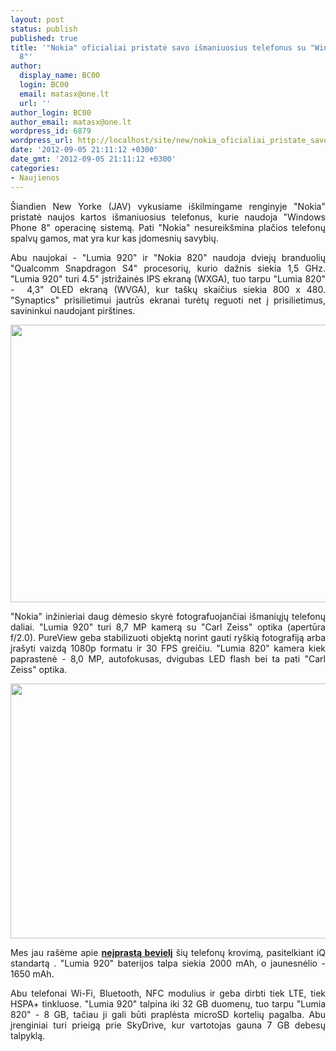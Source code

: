 ```yaml
---
layout: post
status: publish
published: true
title: '"Nokia" oficialiai pristatė savo išmaniuosius telefonus su "Windows Phone
  8"'
author:
  display_name: BC00
  login: BC00
  email: matasx@one.lt
  url: ''
author_login: BC00
author_email: matasx@one.lt
wordpress_id: 6879
wordpress_url: http://localhost/site/new/nokia_oficialiai_pristate_savo_ismaniuosius_telefonus_su_windows_phone_8/
date: '2012-09-05 21:11:12 +0300'
date_gmt: '2012-09-05 21:11:12 +0300'
categories:
- Naujienos
---
```

<p style="text-align: justify;">
	&Scaron;iandien New Yorke (JAV) vykusiame i&scaron;kilmingame renginyje &quot;Nokia&quot; pristatė naujos kartos i&scaron;maniuosius telefonus, kurie naudoja &quot;Windows Phone 8&quot; operacinę sistemą. Pati &quot;Nokia&quot; nesureik&scaron;mina plačios telefonų spalvų gamos, mat yra kur kas įdomesnių savybių.</p>
<p style="text-align: justify;">
	Abu naujokai - &quot;Lumia 920&quot; ir &quot;Nokia 820&quot; naudoja dviejų branduolių &quot;Qualcomm Snapdragon S4&quot; procesorių, kurio dažnis siekia 1,5 GHz. &quot;Lumia 920&quot; turi 4.5&quot; įstrižainės IPS ekraną (WXGA), tuo tarpu &quot;Lumia 820&quot; -&nbsp; 4,3&quot; OLED ekraną (WVGA), kur ta&scaron;kų skaičius siekia 800 x 480. &quot;Synaptics&quot; prisilietimui jautrūs ekranai turėtų reguoti net į prisilietimus, savininkui naudojant pir&scaron;tines.</p>
<p style="text-align: justify;">
	<img alt="" src="http://technews.lt/userfiles/lumia_820_1.jpg" style="width: 520px; height: 444px;" /></p>
<p style="text-align: justify;">
	&quot;Nokia&quot; inžinieriai daug dėmesio skyrė fotografuojančiai i&scaron;maniųjų telefonų daliai. &quot;Lumia 920&quot; turi 8,7 MP kamerą su &quot;Carl Zeiss&quot; optika (apertūra f/2.0). PureView geba stabilizuoti objektą norint gauti ry&scaron;kią fotografiją arba įra&scaron;yti vaizdą 1080p formatu ir 30 FPS greičiu. &quot;Lumia 820&quot; kamera kiek paprastenė - 8,0 MP, autofokusas, dvigubas LED flash bei ta pati &quot;Carl Zeiss&quot; optika.</p>
<p style="text-align: justify;">
	<img alt="" src="http://technews.lt/userfiles/lumia_920_4.jpg" style="width: 520px; height: 408px;" /></p>
<p style="text-align: justify;">
	Mes jau ra&scaron;ėme apie <a href="http://www.technews.lt/naujiena/n/a/nauji_nokia_telefonai_bus_kraunami_nestandartiniu_budu.html"><strong>neįprastą bevielį</strong></a> &scaron;ių telefonų krovimą, pasitelkiant iQ standartą . &quot;Lumia 920&quot; baterijos talpa siekia 2000 mAh, o jaunesnėlio - 1650 mAh.</p>
<p style="text-align: justify;">
	Abu telefonai Wi-Fi, Bluetooth, NFC modulius ir geba dirbti tiek LTE, tiek HSPA+ tinkluose. &quot;Lumia 920&quot; talpina iki 32 GB duomenų, tuo tarpu &quot;Lumia 820&quot; - 8 GB, tačiau ji gali būti praplėsta microSD kortelių pagalba. Abu įrenginiai turi prieigą prie SkyDrive, kur vartotojas gauna 7 GB debesų talpyklą.</p>
